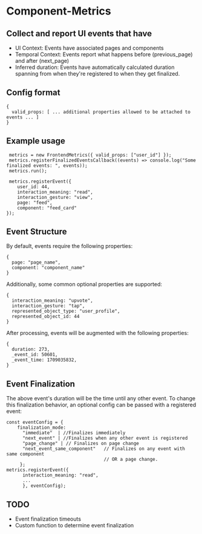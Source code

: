 # Component-Metrics

## Collect and report UI events that have
  * UI Context: Events have associated pages and components
  * Temporal Context: Events report what happens before (previous_page) and after (next_page)
  * Inferred duration: Events have automatically calculated duration spanning from when they're registered to when they get finalized.

## Config format
```
{
  valid_props: [ ... additional properties allowed to be attached to events ... ]
}
```

## Example usage
```
 metrics = new FrontendMetrics({ valid_props: ["user_id"] });
 metrics.registerFinalizedEventsCallback((events) => console.log("Some finalized events: ", events));
 metrics.run();

 metrics.registerEvent({
    user_id: 44,
    interaction_meaning: "read",
    interaction_gesture: "view",
    page: "feed",
    component: "feed_card"
});
```

## Event Structure
By default, events require the following properties:
```
{
  page: "page_name",
  component: "component_name"
}
```

Additionally, some common optional properties are supported:
```
{
  interaction_meaning: "upvote",
  interaction_gesture: "tap",
  represented_object_type: "user_profile",
  represented_object_id: 44
}
```

After processing, events will be augmented with the following properties:
```
{
  duration: 273,
  _event_id: 50601,
  _event_time: 1709035832,
}
```


## Event Finalization
  The above event's duration will be the time until any other event.
  To change this finalization behavior, an optional config can be passed with a registered event:
```
const eventConfig = {
    finalization_mode:
      "immediate"  | //Finalizes immediately
      "next_event" | //Finalizes when any other event is registered
      "page_change" | // Finalizes on page change
      "next_event_same_component"   // Finalizes on any event with same component
                                    // OR a page change.
     };
metrics.registerEvent({
      interaction_meaning: "read",
      ...
      }, eventConfig);
```

## TODO
  * Event finalization timeouts
  * Custom function to determine event finalization
